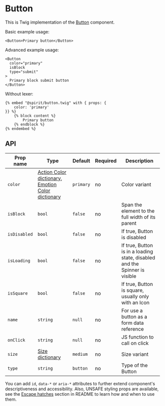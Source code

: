 # Button

This is Twig implementation of the [Button] component.

Basic example usage:

```twig
<Button>Primary button</Button>
```

Advanced example usage:

```twig
<Button
  color="primary"
  isBlock
  type="submit"
>
  Primary block submit button
</Button>
```

Without lexer:

```twig
{% embed "@spirit/button.twig" with { props: {
    color: 'primary'
}} %}
    {% block content %}
        Primary button
    {% endblock %}
{% endembed %}
```

## API

| Prop name    | Type                                                                                      | Default   | Required | Description                                                                |
| ------------ | ----------------------------------------------------------------------------------------- | --------- | -------- | -------------------------------------------------------------------------- |
| `color`      | [Action Color dictionary][dictionary-color], [Emotion Color dictionary][dictionary-color] | `primary` | no       | Color variant                                                              |
| `isBlock`    | `bool`                                                                                    | `false`   | no       | Span the element to the full width of its parent                           |
| `isDisabled` | `bool`                                                                                    | `false`   | no       | If true, Button is disabled                                                |
| `isLoading`  | `bool`                                                                                    | `false`   | no       | If true, Button is in a loading state, disabled and the Spinner is visible |
| `isSquare`   | `bool`                                                                                    | `false`   | no       | If true, Button is square, usually only with an Icon                       |
| `name`       | `string`                                                                                  | `null`    | no       | For use a button as a form data reference                                  |
| `onClick`    | `string`                                                                                  | `null`    | no       | JS function to call on click                                               |
| `size`       | [Size dictionary][dictionary-size]                                                        | `medium`  | no       | Size variant                                                               |
| `type`       | `string`                                                                                  | `button`  | no       | Type of the Button                                                         |

You can add `id`, `data-*` or `aria-*` attributes to further extend component's
descriptiveness and accessibility. Also, UNSAFE styling props are available,
see the [Escape hatches][escape-hatches] section in README to learn how and when to use them.

[button]: https://github.com/lmc-eu/spirit-design-system/tree/main/packages/web/src/scss/components/Button
[dictionary-color]: https://github.com/lmc-eu/spirit-design-system/tree/main/docs/DICTIONARIES.md#color
[dictionary-size]: https://github.com/lmc-eu/spirit-design-system/tree/main/docs/DICTIONARIES.md#size
[escape-hatches]: https://github.com/lmc-eu/spirit-design-system/tree/main/packages/web-twig/README.md#escape-hatches
